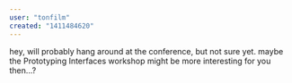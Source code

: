 ```yaml
---
user: "tonfilm"
created: "1411484620"
---
```


hey, will probably hang around at the conference, but not sure yet. maybe the Prototyping Interfaces workshop might be more interesting for you then...?
